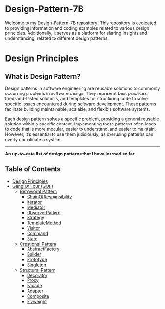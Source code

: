 # Design-Pattern-7B

Welcome to my Design-Pattern-7B repository! This repository is dedicated to providing information and coding examples related to various design principles. Additionally, it serves as a platform for sharing insights and understanding, related to different design patterns.

# Design Principles
## What is Design Pattern?
Design patterns in software engineering are reusable solutions to commonly occurring problems in software design. They represent best practices, tried-and-tested solutions, and templates for structuring code to solve specific issues encountered during software development. These patterns facilitate building maintainable, scalable, and flexible software systems.


Each design pattern solves a specific problem, providing a general reusable solution within a specific context. Implementing these patterns often leads to code that is more modular, easier to understand, and easier to maintain. However, it's essential to use them judiciously, as overusing patterns can overly complicate a system.
  
-------------------------------------------------------------------------------------------------------------------------------------------------------------------------
**An up-to-date list of design patterns that I have learned so far.**

## Table of Contents
- [Design Principles](#design-principles)
- [Gang Of Four (GOF)](https://github.com/determinoX/Design-Pattern-7B/tree/main/Design%20Patterns/src/GOF)
  - [Behavioral Pattern](https://github.com/determinoX/Design-Pattern-7B/tree/main/Design%20Patterns/src/GOF/BehavioralPattern)
    - [ChainOfResponsibility](https://github.com/determinoX/Design-Pattern-7B/tree/main/Design%20Patterns/src/GOF/BehavioralPattern/ChainOfResponsibility)
    - [Iterator](https://github.com/determinoX/Design-Pattern-7B/tree/main/Design%20Patterns/src/GOF/BehavioralPattern/Iterator)
    - [Mediator](https://github.com/determinoX/Design-Pattern-7B/tree/main/Design%20Patterns/src/GOF/BehavioralPattern/Mediator)
    - [ObserverPattern](https://github.com/determinoX/Design-Pattern-7B/tree/main/Design%20Patterns/src/GOF/BehavioralPattern/Observer)
    - [Strategy](https://github.com/determinoX/Design-Pattern-7B/tree/main/Design%20Patterns/src/GOF/BehavioralPattern/Strategy)
    - [TemplateMethod](https://github.com/determinoX/Design-Pattern-7B/tree/main/Design%20Patterns/src/GOF/BehavioralPattern/TemplateMethod)
    - [Visitor](https://github.com/determinoX/Design-Pattern-7B/tree/main/Design%20Patterns/src/GOF/BehavioralPattern/Visitor)
    - [Command](https://github.com/determinoX/Design-Pattern-7B/tree/main/Design%20Patterns/src/GOF/BehavioralPattern/Command)
    - [State]( https://github.com/determinoX/Design-Pattern-7B/tree/main/Design%20Patterns/src/GOF/BehavioralPattern/state)
  - [Creational Pattern](https://github.com/determinoX/Design-Pattern-7B/tree/main/Design%20Patterns/src/GOF/CreationalPattern)
    - [AbstractFactory](https://github.com/determinoX/Design-Pattern-7B/tree/main/Design%20Patterns/src/GOF/CreationalPattern/AbstractFactory)
    - [Builder](https://github.com/determinoX/Design-Pattern-7B/tree/main/Design%20Patterns/src/GOF/CreationalPattern/Builder)
    - [Prototype](https://github.com/determinoX/Design-Pattern-7B/tree/main/Design%20Patterns/src/GOF/CreationalPattern/Prototype)
    - [Singleton](https://github.com/determinoX/Design-Pattern-7B/tree/main/Design%20Patterns/src/GOF/CreationalPattern/Singleton)
  - [Structural Pattern](https://github.com/determinoX/Design-Pattern-7B/tree/main/Design%20Patterns/src/GOF/StructuralPattern)
    - [Decorator](https://github.com/determinoX/Design-Pattern-7B/tree/main/Design%20Patterns/src/GOF/StructuralPattern/Decorator)
    - [Proxy](https://github.com/determinoX/Design-Pattern-7B/tree/main/Design%20Patterns/src/GOF/StructuralPattern/Proxy)
    - [Facade](https://github.com/determinoX/Design-Pattern-7B/tree/main/Design%20Patterns/src/GOF/StructuralPattern/Facade)
    - [Adapter](https://github.com/determinoX/Design-Pattern-7B/tree/main/Design%20Patterns/src/GOF/StructuralPattern/Adapter)
    - [Composite](https://github.com/determinoX/Design-Pattern-7B/tree/main/Design%20Patterns/src/GOF/StructuralPattern/Composite)
    - [Flyweight](https://github.com/determinoX/Design-Pattern-7B/tree/main/Design%20Patterns/src/GOF/StructuralPattern/Flyweight) 





